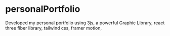 # personalPortfolio
Developed my personal portfolio using 3js, a powerful Graphic Library, react three fiber library, tailwind css, framer motion, 
